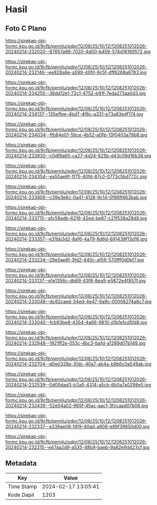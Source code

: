 # Hasil

## Foto C Plano

https://sirekap-obj-formc.kpu.go.id/9cfb/pemilu/pdpr/12/08/25/10/12/1208251012026-20240214-232020--87657a98-7020-4d00-b459-574d16169572.jpg

https://sirekap-obj-formc.kpu.go.id/9cfb/pemilu/pdpr/12/08/25/10/12/1208251012026-20240214-232146--ee828a8e-a599-495f-9c5f-dff6268a6783.jpg

https://sirekap-obj-formc.kpu.go.id/9cfb/pemilu/pdpr/12/08/25/10/12/1208251012026-20240214-234255--38dd12e1-72c1-4752-b91f-7eda273aa0d3.jpg

https://sirekap-obj-formc.kpu.go.id/9cfb/pemilu/pdpr/12/08/25/10/12/1208251012026-20240214-234137--135effee-4bd7-4f6c-a331-e73a83edf174.jpg

https://sirekap-obj-formc.kpu.go.id/9cfb/pemilu/pdpr/12/08/25/10/12/1208251012026-20240214-234034--ffb84e01-56ce-4b52-a0fb-13f0403a79b8.jpg

https://sirekap-obj-formc.kpu.go.id/9cfb/pemilu/pdpr/12/08/25/10/12/1208251012026-20240214-233930--c0df8a65-ca27-4d24-825b-d43c08d16b38.jpg

https://sirekap-obj-formc.kpu.go.id/9cfb/pemilu/pdpr/12/08/25/10/12/1208251012026-20240214-234354--ea55ae6f-1f75-40fd-87c0-0773c5bd772c.jpg

https://sirekap-obj-formc.kpu.go.id/9cfb/pemilu/pdpr/12/08/25/10/12/1208251012026-20240214-233806--c39e3e6c-0a41-4128-9c14-0f96ff463bab.jpg

https://sirekap-obj-formc.kpu.go.id/9cfb/pemilu/pdpr/12/08/25/10/12/1208251012026-20240214-233715--a1c58adb-6216-42ed-be87-c21f538a28d9.jpg

https://sirekap-obj-formc.kpu.go.id/9cfb/pemilu/pdpr/12/08/25/10/12/1208251012026-20240214-233357--e31bb3d2-8af6-4a79-8d6d-691439f13d16.jpg

https://sirekap-obj-formc.kpu.go.id/9cfb/pemilu/pdpr/12/08/25/10/12/1208251012026-20240214-233234--29e5ae8f-3fd2-440c-af56-570fff0d0bf7.jpg

https://sirekap-obj-formc.kpu.go.id/9cfb/pemilu/pdpr/12/08/25/10/12/1208251012026-20240214-233137--e1e1356c-db69-43f8-8ea9-e5872e4f857f.jpg

https://sirekap-obj-formc.kpu.go.id/9cfb/pemilu/pdpr/12/08/25/10/12/1208251012026-20240214-233048--dc82caed-34ed-4e47-9a9c-05006274a6c7.jpg

https://sirekap-obj-formc.kpu.go.id/9cfb/pemilu/pdpr/12/08/25/10/12/1208251012026-20240214-233040--fcb93be8-4354-4a86-9810-d1b1e1cd5fd8.jpg

https://sirekap-obj-formc.kpu.go.id/9cfb/pemilu/pdpr/12/08/25/10/12/1208251012026-20240214-232948--1921ff2e-053c-4bc3-ba1d-a1289d07b149.jpg

https://sirekap-obj-formc.kpu.go.id/9cfb/pemilu/pdpr/12/08/25/10/12/1208251012026-20240214-232704--d0e0328e-31dc-40a7-ab4a-b9b6c0a549ab.jpg

https://sirekap-obj-formc.kpu.go.id/9cfb/pemilu/pdpr/12/08/25/10/12/1208251012026-20240214-232539--0d00dad3-b3a5-4314-a5cb-6b0a7a0298e5.jpg

https://sirekap-obj-formc.kpu.go.id/9cfb/pemilu/pdpr/12/08/25/10/12/1208251012026-20240214-232439--52e04a02-965f-45ac-aac1-3fccaad07b08.jpg

https://sirekap-obj-formc.kpu.go.id/9cfb/pemilu/pdpr/12/08/25/10/12/1208251012026-20240214-232337--a339ae08-f4f9-40ad-a808-e89f39650d00.jpg

https://sirekap-obj-formc.kpu.go.id/9cfb/pemilu/pdpr/12/08/25/10/12/1208251012026-20240214-232215--e47aa2d9-a535-48b9-baeb-9a82e9d423cf.jpg


## Metadata

| Key        | Value               |
| ---------- | ------------------- |
| Time Stamp | 2024-02-17 13:05:41 |
| Kode Dapil | 1203                |



